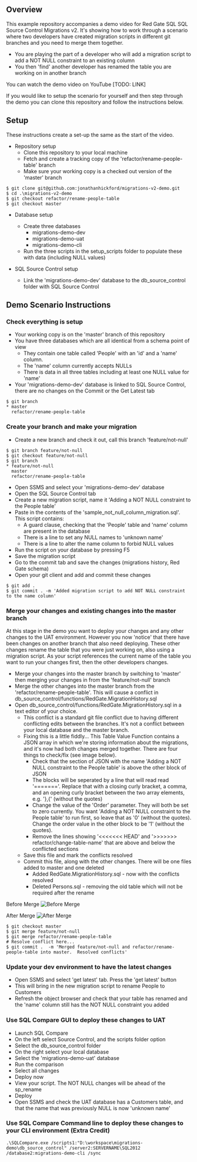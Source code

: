 ## Overview

This example repository accompanies a demo video for Red Gate SQL SQL Source Control Migrations v2.  It's showing how to work through a scenario where two developers have created migration scripts in different git branches and you need to merge them together.

- You are playing the part of a developer who will add a migration script to add a NOT NULL constraint to an existing column 
- You then 'find' another developer has renamed the table you are working on in another branch

You can watch the demo video on YouTube [TODO: LINK]

If you would like to setup the scenario for yourself and then step through the demo you can clone this repository and follow the instructions below.

## Setup

These instructions create a set-up the same as the start of the video.

- Repository setup
	- Clone this repository to your local machine
	- Fetch and create a tracking copy of the 'refactor/rename-people-table' branch
	- Make sure your working copy is a checked out version of the 'master' branch

```
$ git clone git@github.com:jonathanhickford/migrations-v2-demo.git
$ cd .\migrations-v2-demo
$ git checkout refactor/rename-people-table
$ git checkout master
```

- Database setup
	- Create three databases
		- migrations-demo-dev
		- migrations-demo-uat
		- migrations-demo-cli
	- Run the three scripts in the setup_scripts folder to populate these with data (including NULL values)

- SQL Source Control setup
	- Link the 'migrations-demo-dev' database to the db_source_control folder with SQL Source Control

## Demo Scenario Instructions

### Check everything is setup
- Your working copy is on the 'master' branch of this repository
- You have three databases which are all identical from a schema point of view
	- They contain one table called 'People' with an 'id' and a 'name' column.  
	- The 'name' column  currently accepts NULLs
	- There is data in all three tables including at least one NULL value for 'name'
- Your 'migrations-demo-dev' database is linked to SQL Source Control, there are no changes on the Commit or  the Get Latest tab

```
$ git branch
* master
  refactor/rename-people-table
```

### Create your branch and make your migration
	
- Create a new branch and check it out, call this branch 'feature/not-null'

```
$ git branch feature/not-null
$ git checkout feature/not-null
$ git branch
* feature/not-null
  master
  refactor/rename-people-table
```

- Open SSMS and select your 'migrations-demo-dev' database
- Open the SQL Source Control tab
- Create a new migration script, name it 'Adding a NOT NULL constraint to the People table'
- Paste in the contents of the 'sample_not_null_column_migration.sql'.  This script contains:
	- A guard clause, checking that the 'People' table and 'name' column are present in the database
	- There is a line to set any NULL names to 'unknown name'
	- There is a line to alter the name column to forbid NULL values
- Run the script on your database by pressing F5
- Save the migration script
- Go to the commit tab and save the changes (migrations history, Red Gate schema)
- Open your git client and add and commit these changes

```
$ git add .
$ git commit . -m 'Added migration script to add NOT NULL constraint to the name column'
```

### Merge your changes and existing changes into the master branch

At this stage in the demo you want to deploy your changes and any other changes to the UAT environment.  However you now 'notice' that there have been changes on another branch that also need deploying.  These other changes rename the table that you were just working on, also using a migration script.  As your script references the current name of the table you want to run your changes first, then the other developers changes.

- Merge your changes into the master branch by switching to 'master' then merging your changes in from the 'feature/not-null' branch
- Merge the other changes into the master branch from the 'refactor/rename-people-table'.  This will cause a conflict in db_source_control/functions/RedGate.MigrationHistory.sql
- Open db_source_control/functions/RedGate.MigrationHistory.sql in a text editor of your choice.
	- This conflict is a standard git file conflict due to having different conflicting edits between the branches.  It's not a conflict between your local database and the master branch.
	- Fixing this is a little fiddly...  This Table Value Function contains a JSON array in which we're storing information about the migrations, and it's now had both changes merged together.  There are four things to check/fix (see image below).
		- Check that the section of JSON with the name 'Adding a NOT NULL constraint to the People table' is above the other block of JSON
		- The blocks will be seperated by a line that will read read '======='.  Replace that with a closing curly bracket, a comma, and an opening curly bracket between the two array elements, e.g. '},{'  (without the quotes)
		- Change the value of the 'Order' parameter.  They will both be set to zero currently.  You want 'Adding a NOT NULL constraint to the People table' to run first, so leave that as '0' (without the quotes).  Change the order value in the other block to be '1' (without the quotes).
		- Remove the lines showing '<<<<<<< HEAD' and  '>>>>>>> refactor/change-table-name' that are above and below the conflicted sections
	- Save this file and mark the conflicts resolved
	- Commit this file, along with the other changes.  There will be one files added to master and one deleted
		- Added RedGate.MigrationHistory.sql - now with the conflicts resolved
		- Deleted Persons.sql - removing the old table which will not be required after the rename

		
Before Merge
![Before Merge](images/before_merge.png "Before Merge")

After Merge
![After Merge](images/after_merge.png "After Merge")
				
```
$ git checkout master
$ git merge feature/not-null
$ git merge refactor/rename-people-table
# Resolve conflict here...
$ git commit .  -m 'Merged feature/not-null and refactor/rename-people-table into master.  Resolved conflicts'
```

### Update your dev environment to have the latest changes

- Open SSMS and select 'get latest' tab.  Press the 'get latest' button
- This will bring in the new migration script to rename People to Customers
- Refresh the object browser and check that your table has renamed and the 'name' column still has the NOT NULL constraint you added

### Use SQL Compare GUI to deploy these changes to UAT

- Launch SQL Compare
- On the left select Source Control, and the scripts folder option
- Select the db_source_control folder
- On the right select your local database
- Select the 'migrations-demo-uat' database
- Run the comparison
- Select all changes
- Deploy now
- View your script.  The NOT NULL changes will be ahead of the sp_rename
- Deploy
- Open SSMS and check the UAT database has a Customers table, and that the name that was previously NULL is now 'unknown name'

### Use SQL Compare Command line to deploy these changes to your CLI environment (Extra Credit) 

```
.\SQLCompare.exe /scripts1:"D:\workspace\migrations-demo\db_source_control" /server2:SERVERNAME\SQL2012 /database2:migrations-demo-cli /sync
```




